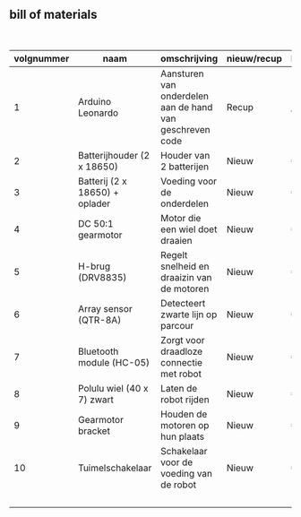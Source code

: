 ## bill of materials
<br />

|volgnummer|naam|omschrijving|nieuw/recup|kostprijs/stuk|aantal|subtotaal|
|----------|----|------------|-----------|--------------|------|---------|
|         1| Arduino Leonardo | Aansturen van onderdelen aan de hand van geschreven code | Recup |      /        |   1   |   /      |
| 2 |	Batterijhouder (2 x 18650)	| Houder van 2 batterijen|	Nieuw|		 € 4,69 |	1	| € 4,69 |
|	3	|Batterij (2 x 18650) + oplader |	Voeding voor de onderdelen	|Nieuw	|	 € 17,99 |	1	 |€ 17,99 |
| 4 |	DC 50:1 gearmotor |	Motor die een wiel doet draaien |	Nieuw	|	 € 18,35| 	2	| € 36,70 |
|	5	|H-brug (DRV8835)	| Regelt snelheid en draaizin van de motoren|	Nieuw		| € 7,15 |	1	| € 7,15 |
| 6	|Array sensor (QTR-8A)	| Detecteert zwarte lijn op parcour	|Nieuw	|	 € 11,50 	1	| € 11,50 |
| 7 |	Bluetooth module (HC-05) |	Zorgt voor draadloze connectie met robot|	Nieuw	|	 € 6,85 |	1 |	 € 6,85 |
|	8 |	Polulu wiel (40 x  7) zwart |	Laten de robot rijden|	Nieuw	| € 2,48 |	2|	 € 4,96 |
|	9 |	Gearmotor bracket	| Houden de motoren op hun plaats |	Nieuw		| € 1,98 |	2|	 € 3,96 |
|	10 |	Tuimelschakelaar	| Schakelaar voor de voeding van de robot |	Nieuw	|	 € 0,99 |	1	| € 0,99 |
|||||||€ 94,79|
